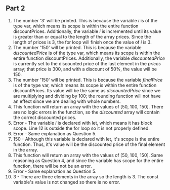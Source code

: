 ## Part 2
1. The number '3' will be printed. This is because the variable *i* is of the type var, which means its scope is within the entire function discountPrices. Additionally, the variable *i* is incremented until its value is greater than or equal to the length of the array prices. Since the length of prices is 3, the for loop will finish once the value of *i* is 3.
2. The number '150' will be printed.  This is because the variable *discountedPrice* is of the type var, which means its scope is within the entire function discountPrices. Additionally, the variable *discountedPrice* is currently set to the discounted price of the last element in the *prices* array; that price is 300, and with a discount of 50%, the value will be 150.
3. The number '150' will be printed.  This is because the variable *finalPrice* is of the type var, which means its scope is within the entire function discountPrices. Its value will be the same as *discountedPrice* since we are multiplying and dividing by 100; the rounding function will not have an effect since we are dealing with whole numbers.
4. This function will return an array with the values of [50, 100, 150]. There are no logic errors in the function, so the *discounted* array will contain the correct discounted prices. 
5. Error - The variable *i* is declared with let, which means it has block scope. Line 12 is outside the for loop so it is not properly defined.
6. Error - Same explanation as Question 5.
7. 150 - Although this variable is declared with let, it's scope is the entire function. Thus, it's value will be the discounted price of the final element in the array.
8. This function will return an array with the values of [50, 100, 150]. Same reasoning as Question 4, and since the variable has scope for the entire function, there will be not be an error.
9. Error - Same explanation as Question 5.
10. 3 - There are three elements in the array so the length is 3. The const variable's value is not changed so there is no error.